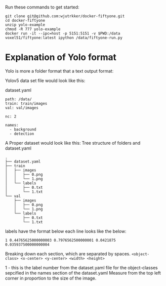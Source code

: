 Run these commands to get started: 

```
git clone git@github.com:wjutrkker/docker-fiftyone.git
cd docker-fiftyone
unzip yolo-example
chmod -R 777 yolo-example
docker run -it --ipc=host -p 5151:5151 -v $PWD:/data voxel51/fiftyone:latest ipython /data/fiftyone-run.py 
```

# Explanation of Yolo format

Yolo is more a folder format that a text output format: 

Yolov5 data set file would look like this:

dataset.yaml 
```
path: /data/  
train: train/images
val: val/images

nc: 2

names:
  - background
  - detection
```  

A Proper dataset would look like this:
Tree structure of folders and dataset.yaml 
```
.
├── dataset.yaml
├── train
│   ├── images
│   │   ├── 0.png
│   │   └── 1.png
│   └── labels
│       ├── 0.txt
│       └── 1.txt
└── val
    ├── images
    │   ├── 0.png
    │   └── 1.png
    └── labels
        ├── 0.txt
        └── 1.txt
```

labels have the format below 
each line looks like the below: 

```
1 0.44765625000000003 0.7976562500000001 0.0421875 0.035937500000000004
```

Breaking down each section, which are separated by spaces. 
`<object-class> <x-center> <y-center> <width> <height>`

1 - this is the label number from the dataset.yaml file for the object-classes sepcified in the names section of the dataset.yaml 
Measure from the top left corner in proportion to the size of the image. 


```
